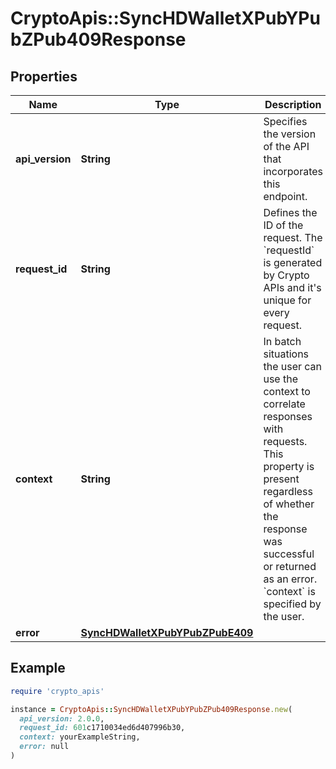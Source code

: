 # CryptoApis::SyncHDWalletXPubYPubZPub409Response

## Properties

| Name | Type | Description | Notes |
| ---- | ---- | ----------- | ----- |
| **api_version** | **String** | Specifies the version of the API that incorporates this endpoint. |  |
| **request_id** | **String** | Defines the ID of the request. The &#x60;requestId&#x60; is generated by Crypto APIs and it&#39;s unique for every request. |  |
| **context** | **String** | In batch situations the user can use the context to correlate responses with requests. This property is present regardless of whether the response was successful or returned as an error. &#x60;context&#x60; is specified by the user. | [optional] |
| **error** | [**SyncHDWalletXPubYPubZPubE409**](SyncHDWalletXPubYPubZPubE409.md) |  |  |

## Example

```ruby
require 'crypto_apis'

instance = CryptoApis::SyncHDWalletXPubYPubZPub409Response.new(
  api_version: 2.0.0,
  request_id: 601c1710034ed6d407996b30,
  context: yourExampleString,
  error: null
)
```


